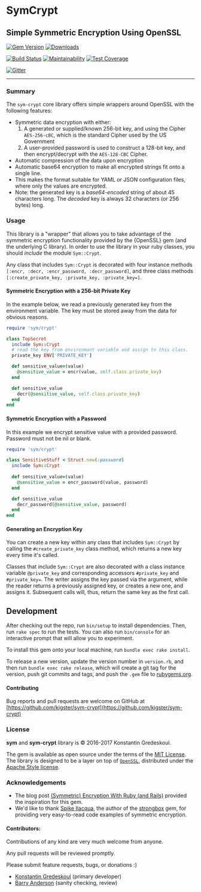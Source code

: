 # SymCrypt

## Simple Symmetric Encryption Using OpenSSL 

[![Gem Version](https://badge.fury.io/rb/sym-crypt.svg)](https://badge.fury.io/rb/sym-crypt)
[![Downloads](http://ruby-gem-downloads-badge.herokuapp.com/sym-crypt?type=total)](https://rubygems.org/gems/sym-crypt)

[![Build Status](https://travis-ci.org/kigster/sym-crypt.svg?branch=master)](https://travis-ci.org/kigster/sym-crypt)
[![Maintainability](https://api.codeclimate.com/v1/badges/3215796bda088851bfb7/maintainability)](https://codeclimate.com/github/kigster/sym-crypt/maintainability)
[![Test Coverage](https://api.codeclimate.com/v1/badges/3215796bda088851bfb7/test_coverage)](https://codeclimate.com/github/kigster/sym-crypt/test_coverage)

[![Gitter](https://img.shields.io/gitter/room/gitterHQ/gitter.svg)](https://gitter.im/kigster/sym)

---

### Summary

The `sym-crypt` core library offers simple wrappers around OpenSSL with the following features:

 * Symmetric data encryption with either:
   1. A generated or supplied/known 256-bit key, and using the Cipher `AES-256-cBC`, which is the standard Cipher used by the US Government
   2. A user-provided password is used to construct a 128-bit key, and then encrypt/decrypt  with the `AES-128-CBC` Cipher. 
 * Automatic compression of the data upon encryption
 * Automatic base64 encryption to make all encrypted strings fit onto a single line.
 * This makes the format suitable for YAML or JSON configuration files, where only the values are encrypted.
 * Note: the generated key is a *base64-encoded* string of about 45 characters long. The *decoded* key is always 32 characters (or 256 bytes) long.

### Usage

This library is a "wrapper" that allows you to take advantage of the
symmetric encryption functionality provided by the {OpenSSL} gem (and the
underlying C library). In order to use the library in your ruby classes, you
should _include_ the module `Sym::Crypt`.

Any class that includes `Sym::Crypt` is decorated with four instance methods `[:encr, :decr, :encr_password, :decr_password]`, and three class methods `[:create_private_key, :private_key, :private_key=]`.

#### Symmetric Encryption with a 256-bit Private Key

In the example below, we read a previously generated key from the environment variable. The key must be stored away from the data for obvious reasons.

```ruby
require 'sym/crypt'

class TopSecret
  include Sym::Crypt
  # read the key from environmant variable and assign to this class.
  private_key ENV['PRIVATE_KEY']

  def sensitive_value=(value)
    @sensitive_value = encr(value, self.class.private_key)
  end

  def sensitive_value
    decr(@sensitive_value, self.class.private_key)
  end
end
```

#### Symmetric Encryption with a Password

In this example we encrypt sensitive value with a provided password.  Password must not be nil or blank.

```ruby
require 'sym/crypt'

class SensitiveStuff < Struct.new(:password)
  include Sym::Crypt  
  
  def sensitive_value=(value)
    @sensitive_value = encr_password(value, password)
  end

  def sensitive_value
    decr_password(@sensitive_value, password)
  end
end
```

#### Generating an Encryption Key

You can create a new key within any class that includes `Sym::Crypt` by calling the `#create_private_key` class method, which returns a new key every time it's called.
 
 Classes that include `Sym::Crypt` are also decorated with a class instance variable `@private_key` and corresponding accessors `#private_key` and `#private_key=`. The writer assigns the key passed via the argument, while the reader returns a previously assigned key, or creates a new one, and assigns it. Subsequent calls will, thus, return the same key as the first call. 

## Development

After checking out the repo, run `bin/setup` to install dependencies. Then, run `rake spec` to run the tests. You can also run `bin/console` for an interactive prompt that will allow you to experiment.

To install this gem onto your local machine, run `bundle exec rake install`. 

To release a new version, update the version number in `version.rb`, and then run `bundle exec rake release`, which will create a git tag for the version, push git commits and tags, and push the `.gem` file to [rubygems.org](https://rubygems.org).

#### Contributing

Bug reports and pull requests are welcome on GitHub at [https://github.com/kigster/sym-crypt](https://github.com/kigster/sym-crypt)

### License

**sym** and **sym-crypt** library is &copy; 2016-2017 Konstantin Gredeskoul.

The gem is available as open source under the terms of the [MIT License](http://opensource.org/licenses/MIT). The library is designed to be a layer on top of [`OpenSSL`](https://www.openssl.org/), distributed under the [Apache Style license](https://www.openssl.org/source/license.txt).

### Acknowledgements

 * The blog post [(Symmetric) Encryption With Ruby (and Rails)](http://stuff-things.net/2015/02/12/symmetric-encryption-with-ruby-and-rails/) provided the inspiration for this gem. 
 * We'd like to thank [Spike Ilacqua](http://stuff-things.net/spike/), the author of the [strongbox](https://github.com/spikex/strongbox) gem, for providing very easy-to-read code examples of symmetric encryption.

#### Contributors:

Contributions of any kind are very much welcome from anyone. 

Any pull requests will be reviewed promptly. 

Please submit feature requests, bugs, or donations :) 

 * [Konstantin Gredeskoul](http:/kig.re) (primary developer)
 * [Barry Anderson](https://twitter.com/z3ndrag0n) (sanity checking, review)

 

